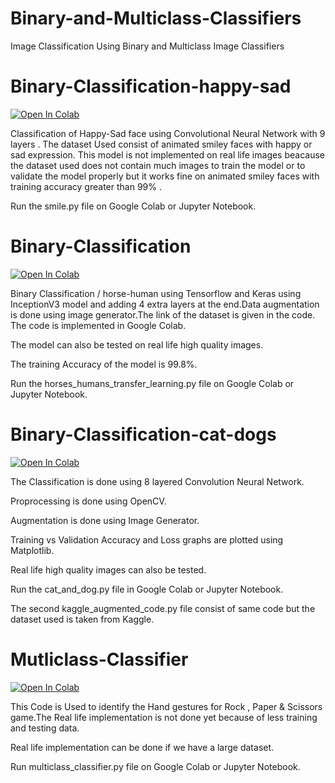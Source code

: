 # Binary-and-Multiclass-Classifiers
Image Classification Using Binary and Multiclass Image Classifiers


# Binary-Classification-happy-sad

[![Open In Colab](https://colab.research.google.com/assets/colab-badge.svg)](https://colab.research.google.com/drive/146usoz3PE6xfjd1aXdvL_MH-GGMCOeEN)

Classification of Happy-Sad face using Convolutional Neural Network with 9 layers . The dataset Used consist of animated smiley faces with happy or sad expression. This model is not implemented on real life images beacause the dataset used does not contain much images to train the model or to validate the model properly but it works fine on animated smiley faces with training accuracy greater than 99% .

Run the smile.py file on Google Colab or Jupyter Notebook.


# Binary-Classification

[![Open In Colab](https://colab.research.google.com/assets/colab-badge.svg)](https://colab.research.google.com/drive/1QgRcJAfrADRVsUXsPWqvN5M6a386INhX)

Binary Classification / horse-human using Tensorflow and Keras using InceptionV3 model and adding 4 extra layers at the end.Data augmentation is done using image generator.The link of the dataset is given in the code.
The code is implemented in Google Colab.

The model can also be tested on real life high quality images.

The training Accuracy of the model is 99.8%.

Run the horses_humans_transfer_learning.py file on Google Colab or Jupyter Notebook.


# Binary-Classification-cat-dogs

[![Open In Colab](https://colab.research.google.com/assets/colab-badge.svg)](https://colab.research.google.com/drive/1_mwoHgo6vXOiFgtA1QoAdVaNr5AHfo2n)

The Classification is done using 8 layered Convolution Neural Network.

Proprocessing is done using OpenCV.

Augmentation is done using Image Generator.

Training vs Validation Accuracy and Loss graphs are plotted using Matplotlib.

Real life high quality images can also be tested.

Run the cat_and_dog.py file in Google Colab or Jupyter Notebook.

The second kaggle_augmented_code.py file consist of same code but the dataset used is taken from Kaggle.


# Mutliclass-Classifier

[![Open In Colab](https://colab.research.google.com/assets/colab-badge.svg)](https://colab.research.google.com/drive/1TYI57udcLuzXPvHC93T3ryTw3izgNIWJ)

This Code is Used to identify the Hand gestures for Rock , Paper & Scissors game.The Real life implementation is not done yet because of less training and testing data.

Real life implementation can be done if we have a large dataset.

Run multiclass_classifier.py file on Google Colab or Jupyter Notebook.
